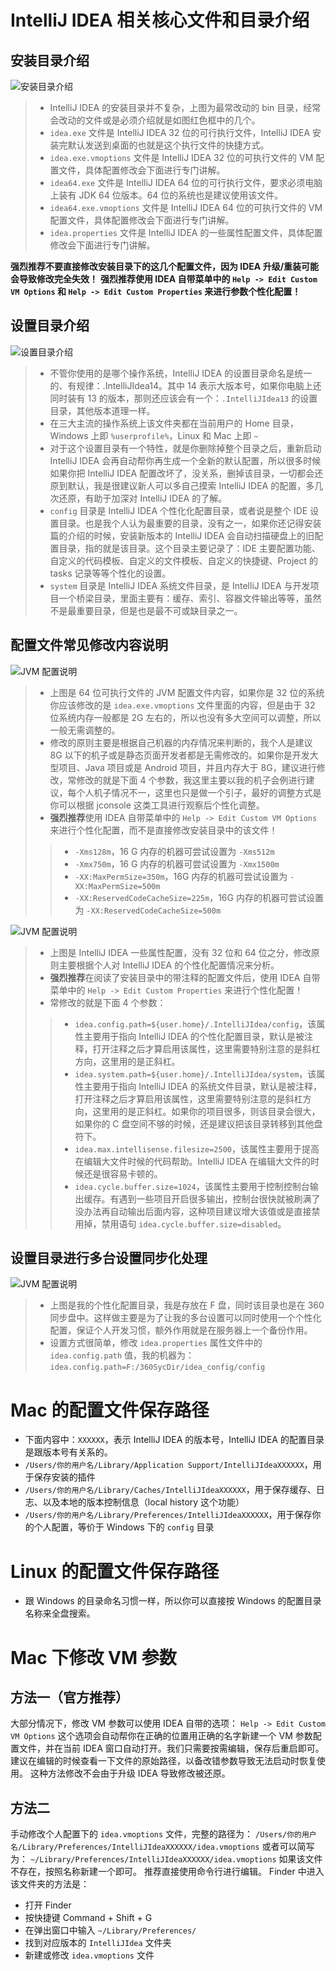 # IntelliJ IDEA 相关核心文件和目录介绍

## 安装目录介绍

![安装目录介绍](images/viii-a-installation-directory-1.jpg)

> * IntelliJ IDEA 的安装目录并不复杂，上图为最常改动的 bin 目录，经常会改动的文件或是必须介绍就是如图红色框中的几个。
> * `idea.exe` 文件是 IntelliJ IDEA 32 位的可行执行文件，IntelliJ IDEA 安装完默认发送到桌面的也就是这个执行文件的快捷方式。
> * `idea.exe.vmoptions` 文件是 IntelliJ IDEA 32 位的可执行文件的 VM 配置文件，具体配置修改会下面进行专门讲解。
> * `idea64.exe` 文件是 IntelliJ IDEA 64 位的可行执行文件，要求必须电脑上装有 JDK 64 位版本。64 位的系统也是建议使用该文件。
> * `idea64.exe.vmoptions` 文件是 IntelliJ IDEA 64 位的可执行文件的 VM 配置文件，具体配置修改会下面进行专门讲解。
> * `idea.properties` 文件是 IntelliJ IDEA 的一些属性配置文件，具体配置修改会下面进行专门讲解。

**强烈推荐不要直接修改安装目录下的这几个配置文件，因为 IDEA 升级/重装可能会导致修改完全失效！**
**强烈推荐使用 IDEA 自带菜单中的 `Help -> Edit Custom VM Options` 和 `Help -> Edit Custom Properties` 来进行参数个性化配置！**

## 设置目录介绍

![设置目录介绍](images/viii-a-installation-directory-2.jpg)

> * 不管你使用的是哪个操作系统，IntelliJ IDEA 的设置目录命名是统一的、有规律：.IntelliJIdea14。其中 14 表示大版本号，如果你电脑上还同时装有 13 的版本，那则还应该会有一个：`.IntelliJIdea13` 的设置目录，其他版本道理一样。 
> * 在三大主流的操作系统上该文件夹都在当前用户的 Home 目录，Windows 上即 `%userprofile%`，Linux 和 Mac 上即 `~`
> * 对于这个设置目录有一个特性，就是你删除掉整个目录之后，重新启动 IntelliJ IDEA 会再自动帮你再生成一个全新的默认配置，所以很多时候如果你把 IntelliJ IDEA 配置改坏了，没关系，删掉该目录，一切都会还原到默认，我是很建议新人可以多自己摸索 IntelliJ IDEA 的配置，多几次还原，有助于加深对 IntelliJ IDEA 的了解。
> * `config` 目录是 IntelliJ IDEA 个性化化配置目录，或者说是整个 IDE 设置目录。也是我个人认为最重要的目录，没有之一，如果你还记得安装篇的介绍的时候，安装新版本的 IntelliJ IDEA 会自动扫描硬盘上的旧配置目录，指的就是该目录。这个目录主要记录了：IDE 主要配置功能、自定义的代码模板、自定义的文件模板、自定义的快捷键、Project 的 tasks 记录等等个性化的设置。
> * `system` 目录是 IntelliJ IDEA 系统文件目录，是 IntelliJ IDEA 与开发项目一个桥梁目录，里面主要有：缓存、索引、容器文件输出等等，虽然不是最重要目录，但是也是最不可或缺目录之一。

## 配置文件常见修改内容说明

![JVM 配置说明](images/viii-a-configuration-files-1.jpg)

> * 上图是 64 位可执行文件的 JVM 配置文件内容，如果你是 32 位的系统你应该修改的是 `idea.exe.vmoptions` 文件里面的内容，但是由于 32 位系统内存一般都是 2G 左右的，所以也没有多大空间可以调整，所以一般无需调整的。
> * 修改的原则主要是根据自己机器的内存情况来判断的，我个人是建议 8G 以下的机子或是静态页面开发者都是无需修改的。如果你是开发大型项目、Java 项目或是 Android 项目，并且内存大于 8G，建议进行修改，常修改的就是下面 4 个参数，我这里主要以我的机子会例进行建议，每个人机子情况不一，这里也只是做一个引子，最好的调整方式是你可以根据 jconsole 这类工具进行观察后个性化调整。
> * **强烈推荐**使用 IDEA 自带菜单中的 `Help -> Edit Custom VM Options` 来进行个性化配置，而不是直接修改安装目录中的该文件！
> 
>> * `-Xms128m`，16 G 内存的机器可尝试设置为 `-Xms512m`
>> * `-Xmx750m`，16 G 内存的机器可尝试设置为 `-Xmx1500m`
>> * `-XX:MaxPermSize=350m`，16G 内存的机器可尝试设置为 `-XX:MaxPermSize=500m`
>> * `-XX:ReservedCodeCacheSize=225m`，16G 内存的机器可尝试设置为 `-XX:ReservedCodeCacheSize=500m`

![JVM 配置说明](images/viii-a-configuration-files-2.jpg)

> * 上图是 IntelliJ IDEA 一些属性配置，没有 32 位和 64 位之分，修改原则主要根据个人对 IntelliJ IDEA 的个性化配置情况来分析。
> * **强烈推荐**在阅读了安装目录中的带注释的配置文件后，使用 IDEA 自带菜单中的 `Help -> Edit Custom Properties` 来进行个性化配置！
> * 常修改的就是下面 4 个参数：
>
>> * `idea.config.path=${user.home}/.IntelliJIdea/config`，该属性主要用于指向 IntelliJ IDEA 的个性化配置目录，默认是被注释，打开注释之后才算启用该属性，这里需要特别注意的是斜杠方向，这里用的是正斜杠。
>> * `idea.system.path=${user.home}/.IntelliJIdea/system`，该属性主要用于指向 IntelliJ IDEA 的系统文件目录，默认是被注释，打开注释之后才算启用该属性，这里需要特别注意的是斜杠方向，这里用的是正斜杠。如果你的项目很多，则该目录会很大，如果你的 C 盘空间不够的时候，还是建议把该目录转移到其他盘符下。
>> * `idea.max.intellisense.filesize=2500`，该属性主要用于提高在编辑大文件时候的代码帮助。IntelliJ IDEA 在编辑大文件的时候还是很容易卡顿的。
>> * `idea.cycle.buffer.size=1024`，该属性主要用于控制控制台输出缓存。有遇到一些项目开启很多输出，控制台很快就被刷满了没办法再自动输出后面内容，这种项目建议增大该值或是直接禁用掉，禁用语句 `idea.cycle.buffer.size=disabled`。

## 设置目录进行多台设置同步化处理

![JVM 配置说明](images/viii-a-setting-synchronize-1.jpg)

> * 上图是我的个性化配置目录，我是存放在 F 盘，同时该目录也是在 360 同步盘中。这样做主要是为了让我的多台设置可以同时使用一个个性化配置，保证个人开发习惯，额外作用就是在服务器上一个备份作用。
> * 设置方式很简单，修改 `idea.properties` 属性文件中的 `idea.config.path` 值，我的机器为：`idea.config.path=F:/360SycDir/idea_config/config`

# Mac 的配置文件保存路径

- 下面内容中：`XXXXXX`，表示 IntelliJ IDEA 的版本号，IntelliJ IDEA 的配置目录是跟版本号有关系的。
- `/Users/你的用户名/Library/Application Support/IntelliJIdeaXXXXXX`，用于保存安装的插件
- `/Users/你的用户名/Library/Caches/IntelliJIdeaXXXXXX`，用于保存缓存、日志、以及本地的版本控制信息（local history 这个功能）
- `/Users/你的用户名/Library/Preferences/IntelliJIdeaXXXXXX`，用于保存你的个人配置，等价于 Windows 下的 `config` 目录

# Linux 的配置文件保存路径

- 跟 Windows 的目录命名习惯一样，所以你可以直接按 Windows 的配置目录名称来全盘搜索。

# Mac 下修改 VM 参数

## 方法一（官方推荐）

大部分情况下，修改 VM 参数可以使用 IDEA 自带的选项：
`Help -> Edit Custom VM Options`
这个选项会自动帮你在正确的位置用正确的名字新建一个 VM 参数配置文件，并在当前 IDEA 窗口自动打开。我们只需要按需编辑，保存后重启即可。
建议在编辑的时候查看一下文件的原始路径，以备改错参数导致无法启动时恢复使用。
这种方法修改不会由于升级 IDEA 导致修改被还原。

## 方法二

手动修改个人配置下的 `idea.vmoptions` 文件，完整的路径为：
`/Users/你的用户名/Library/Preferences/IntelliJIdeaXXXXXX/idea.vmoptions`
或者可以简写为：
`~/Library/Preferences/IntelliJIdeaXXXXXX/idea.vmoptions`
如果该文件不存在，按照名称新建一个即可。
推荐直接使用命令行进行编辑。
Finder 中进入该文件夹的方法是：
- 打开 Finder
- 按快捷键 Command + Shift + G
- 在弹出窗口中输入 `~/Library/Preferences/`
- 找到对应版本的 `IntelliJIdea` 文件夹
- 新建或修改 `idea.vmoptions` 文件

